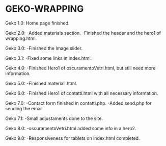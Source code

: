 # GEKO-WRAPPING

Geko 1.0: Home page finished.

Geko 2.0: 
    -Added materials section.
    -Finished the header and the hero1 of wrapping.html.

Geko 3.0:
    -Finished the Image slider.

Geko 3.1:
    -Fixed some links in index.html.

Geko 4.0:
    -Finished Hero1 of oscuramentoVetri.html, but still need more information.

Geko 5.0:
    -Finished materiali.html.

Geko 6.0:
    -Finished Hero1 of contatti.html with all necessary information.

Geko 7.0:
    -Contact form finished in contatti.php. 
    -Added send.php for sending the email.

Geko 7.1:
    -Small adjustaments done to the site.

Geko 8.0: 
    -oscuramentoVetri.html added some info in a hero2.

Geko 9.0:
    -Responsiveness for tablets on index.html completed.